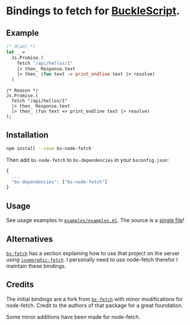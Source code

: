 # Bindings to fetch for [BuckleScript](https://github.com/bucklescript/bucklescript).

## Example

```ml
(* OCaml *)
let _ =
  Js.Promise.(
    fetch "/api/hellos/1"
    |> then_ Response.text
    |> then_ (fun text -> print_endline text |> resolve)
  )
```

```reason
/* Reason */
Js.Promise.(
  fetch "/api/hellos/1"
  |> then_ Response.text
  |> then_ (fun text => print_endline text |> resolve)
);
```

## Installation

```sh
npm install --save bs-node-fetch
```

Then add `bs-node-fetch` to `bs-dependencies` in your `bsconfig.json`:
```js
{
  ...
  "bs-dependencies": ["bs-node-fetch"]
}
```

## Usage
See usage examples in [`examples/examples.ml`](https://github.com/arnarthor/bs-node-fetch/blob/master/examples/examples.ml). The source is a [single file](https://github.com/arnarthor/bs-node-fetch/blob/master/src/bs_fetch.ml)!

## Alternatives

[`bs-fetch`](https://github.com/reasonml-community/bs-fetch) has a section explaining how to use that project on the server using [`isomorphic-fetch`](https://github.com/matthew-andrews/isomorphic-fetch). I personally need to use node-fetch therefor I maintain these bindings.

## Credits

The initial bindings are a fork from [`bs-fetch`](https://github.com/reasonml-community/bs-fetch) with minor modifications for node-fetch. Credit to the authors of that package for a great foundation. 

Some minor additions have been made for node-fetch.
